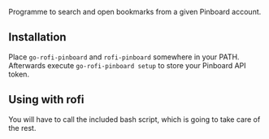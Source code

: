 Programme to search and open bookmarks from a given Pinboard account.

## Installation
Place `go-rofi-pinboard` and `rofi-pinboard` somewhere in your PATH. Afterwards execute `go-rofi-pinboard setup` to store your Pinboard API token.

## Using with rofi
You will have to call the included bash script, which is going to take care of the rest.
